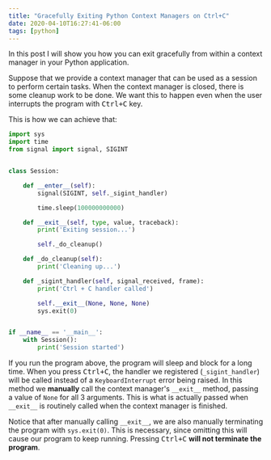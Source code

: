 ```yaml
---
title: "Gracefully Exiting Python Context Managers on Ctrl+C"
date: 2020-04-10T16:27:41-06:00
tags: [python]
---
```


In this post I will show you how you can exit gracefully from within a context manager in your Python application.

Suppose that we provide a context manager that can be used as a session to perform certain tasks. When the context manager is closed, there is some cleanup work to be done. We want this to happen even when the user interrupts the program with <kbd>Ctrl+C</kbd> key.

This is how we can achieve that:

<!--more-->

```python
import sys
import time
from signal import signal, SIGINT


class Session:

    def __enter__(self):
        signal(SIGINT, self._sigint_handler)

        time.sleep(100000000000)

    def __exit__(self, type, value, traceback):
        print('Exiting session...')

        self._do_cleanup()

    def _do_cleanup(self):
        print('Cleaning up...')

    def _sigint_handler(self, signal_received, frame):
        print('Ctrl + C handler called')

        self.__exit__(None, None, None)
        sys.exit(0)


if __name__ == '__main__':
    with Session():
        print('Session started')
```

If you run the program above, the program will sleep and block for a long time. When you press <kbd>Ctrl+C</kbd>, the handler we registered (`_sigint_handler`) will be called instead of a `KeyboardInterrupt` error being raised. In this method we **manually** call the context manager's `__exit__` method, passing a value of `None` for all 3 arguments. This is what is actually passed when `__exit__` is routinely called when the context manager is finished.

Notice that after manually calling `__exit__`, we are also manually terminating the program with `sys.exit(0)`. This is necessary, since omitting this will cause our program to keep running. Pressing <kbd>Ctrl+C</kbd> **will not terminate the program**.